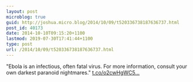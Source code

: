 ```yaml
---
layout: post
microblog: true
guid: http://joshua.micro.blog/2014/10/09/t520336738187636737.html
post_id: 40173
date: 2014-10-10T09:15:20+1100
lastmod: 2019-07-30T17:41:44+1100
type: post
url: /2014/10/09/t520336738187636737.html
---
```

"Ebola is an infectious, often fatal virus. For more information, consult your own darkest paranoid nightmares." [t.co/o2cwHgWC5...](http://t.co/o2cwHgWC5W)
